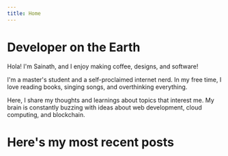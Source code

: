```yaml
---
title: Home
---
```


# Developer on the Earth

Hola! I'm Sainath, and I enjoy making coffee, designs, and software!

I'm a master's student and a self-proclaimed internet nerd. In my free time, I love reading books, singing songs, and overthinking everything.

Here, I share my thoughts and learnings about topics that interest me. My brain is constantly buzzing with ideas about web development, cloud computing, and blockchain.


# Here's my most recent posts
